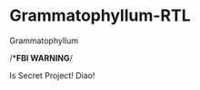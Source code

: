 # Grammatophyllum-RTL
Grammatophyllum

/*****************FBI WARNING****************/

Is Secret Project!
Diao!